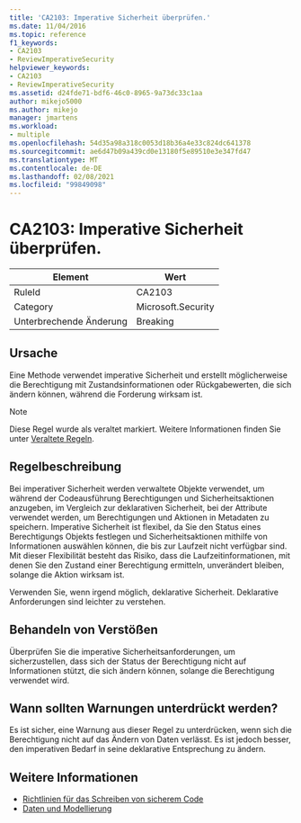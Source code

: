 ```yaml
---
title: 'CA2103: Imperative Sicherheit überprüfen.'
ms.date: 11/04/2016
ms.topic: reference
f1_keywords:
- CA2103
- ReviewImperativeSecurity
helpviewer_keywords:
- CA2103
- ReviewImperativeSecurity
ms.assetid: d24fde71-bdf6-46c0-8965-9a73dc33c1aa
author: mikejo5000
ms.author: mikejo
manager: jmartens
ms.workload:
- multiple
ms.openlocfilehash: 54d35a98a318c0053d18b36a4e33c824dc641378
ms.sourcegitcommit: ae6d47b09a439cd0e13180f5e89510e3e347fd47
ms.translationtype: MT
ms.contentlocale: de-DE
ms.lasthandoff: 02/08/2021
ms.locfileid: "99849098"
---
```

# <a name="ca2103-review-imperative-security"></a>CA2103: Imperative Sicherheit überprüfen.

|Element|Wert|
|-|-|
|RuleId|CA2103|
|Category|Microsoft.Security|
|Unterbrechende Änderung|Breaking|

## <a name="cause"></a>Ursache
Eine Methode verwendet imperative Sicherheit und erstellt möglicherweise die Berechtigung mit Zustandsinformationen oder Rückgabewerten, die sich ändern können, während die Forderung wirksam ist.

> [!NOTE]
> Diese Regel wurde als veraltet markiert. Weitere Informationen finden Sie unter [Veraltete Regeln](fxcop-unported-deprecated-rules.md).

## <a name="rule-description"></a>Regelbeschreibung

Bei imperativer Sicherheit werden verwaltete Objekte verwendet, um während der Codeausführung Berechtigungen und Sicherheitsaktionen anzugeben, im Vergleich zur deklarativen Sicherheit, bei der Attribute verwendet werden, um Berechtigungen und Aktionen in Metadaten zu speichern. Imperative Sicherheit ist flexibel, da Sie den Status eines Berechtigungs Objekts festlegen und Sicherheitsaktionen mithilfe von Informationen auswählen können, die bis zur Laufzeit nicht verfügbar sind. Mit dieser Flexibilität besteht das Risiko, dass die Laufzeitinformationen, mit denen Sie den Zustand einer Berechtigung ermitteln, unverändert bleiben, solange die Aktion wirksam ist.

Verwenden Sie, wenn irgend möglich, deklarative Sicherheit. Deklarative Anforderungen sind leichter zu verstehen.

## <a name="how-to-fix-violations"></a>Behandeln von Verstößen

Überprüfen Sie die imperative Sicherheitsanforderungen, um sicherzustellen, dass sich der Status der Berechtigung nicht auf Informationen stützt, die sich ändern können, solange die Berechtigung verwendet wird.

## <a name="when-to-suppress-warnings"></a>Wann sollten Warnungen unterdrückt werden?

Es ist sicher, eine Warnung aus dieser Regel zu unterdrücken, wenn sich die Berechtigung nicht auf das Ändern von Daten verlässt. Es ist jedoch besser, den imperativen Bedarf in seine deklarative Entsprechung zu ändern.

## <a name="see-also"></a>Weitere Informationen

- [Richtlinien für das Schreiben von sicherem Code](/dotnet/standard/security/secure-coding-guidelines)
- [Daten und Modellierung](/dotnet/framework/data/index)
